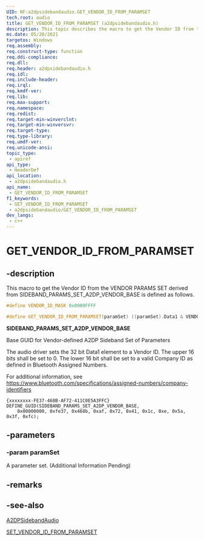 ```yaml
---
UID: NF:a2dpsidebandaudio.GET_VENDOR_ID_FROM_PARAMSET
tech.root: audio
title: GET_VENDOR_ID_FROM_PARAMSET (a2dpsidebandaudio.h)
description: This topic describes the macro to get the Vendor ID from the VENDOR PARAMS SET derived from SIDEBAND_PARAMS_SET_A2DP_VENDOR_BASE.
ms.date: 05/20/2021
targetos: Windows
req.assembly: 
req.construct-type: function
req.ddi-compliance: 
req.dll: 
req.header: a2dpsidebandaudio.h
req.idl: 
req.include-header: 
req.irql: 
req.kmdf-ver: 
req.lib: 
req.max-support: 
req.namespace: 
req.redist: 
req.target-min-winverclnt: 
req.target-min-winversvr: 
req.target-type: 
req.type-library: 
req.umdf-ver: 
req.unicode-ansi: 
topic_type:
 - apiref
api_type:
 - HeaderDef
api_location:
 - a2dpsidebandaudio.h
api_name:
 - GET_VENDOR_ID_FROM_PARAMSET
f1_keywords:
 - GET_VENDOR_ID_FROM_PARAMSET
 - a2dpsidebandaudio/GET_VENDOR_ID_FROM_PARAMSET
dev_langs:
 - c++
---
```


# GET_VENDOR_ID_FROM_PARAMSET

## -description

This macro to get the Vendor ID from the VENDOR PARAMS SET derived from SIDEBAND_PARAMS_SET_A2DP_VENDOR_BASE is defined as follows.

```cpp
#define VENDOR_ID_MASK 0x0000FFFF

#define GET_VENDOR_ID_FROM_PARAMSET(paramSet) ((paramSet).Data1 & VENDOR_ID_MASK)
```

**SIDEBAND_PARAMS_SET_A2DP_VENDOR_BASE**

Base GUID for Vendor-defined A2DP Sideband Set of Parameters

The audio driver sets the 32 bit Data1 element to a Vendor ID. The upper 16 bits shall be set to 0. The lower 16 bit shall be set to a valid Company ID as defined in Bluetooth Assigned Numbers.

For additional information, see https://www.bluetooth.com/specifications/assigned-numbers/company-identifiers

```
{xxxxxxxx-FE37-468B-AF72-411C0E5A3FFC}
DEFINE_GUID(SIDEBAND_PARAMS_SET_A2DP_VENDOR_BASE,
    0x00000000, 0xfe37, 0x468b, 0xaf, 0x72, 0x41, 0x1c, 0xe, 0x5a, 0x3f, 0xfc);
```

## -parameters

### -param paramSet

A parameter set. (Additional Information Pending)

## -remarks

## -see-also

[A2DPSidebandAudio](./index.md)

[SET_VENDOR_ID_FROM_PARAMSET](./nf-a2dpsidebandaudio-set_vendor_id_to_paramset.md)
